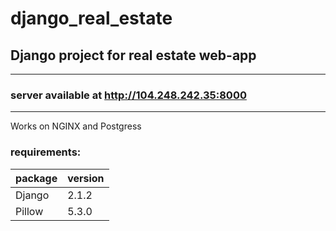 # django_real_estate

## Django project for real estate web-app

____________________________

### **server available at** http://104.248.242.35:8000

____________________________

Works on NGINX and Postgress

### requirements:  

package | version
------------ | -------------
Django | 2.1.2
Pillow | 5.3.0
